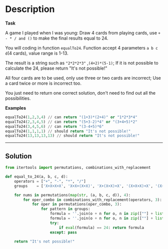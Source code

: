 # Description

**Task**

A game I played when I was young: Draw 4 cards from playing cards, use `+ - * / and ()` to make the final results equal to 24.

You will coding in function `equalTo24`. Function accept 4 parameters `a b c d`(4 cards), value range is 1-13.

The result is a string such as `"2*2*2*3"` ,`(4+2)*(5-1)`; If it is not possible to calculate the 24, please return "It's not possible!"

All four cards are to be used, only use three or two cards are incorrect; Use a card twice or more is incorrect too.

You just need to return one correct solution, don't need to find out all the possibilities.

**Examples**

```py
equalTo24(1,2,3,4) // can return "(1+3)*(2+4)" or "1*2*3*4"
equalTo24(2,3,4,5) // can return "(5+3-2)*4" or "(3+4+5)*2"
equalTo24(3,4,5,6) // can return "(3-4+5)*6"
equalTo24(1,1,1,1) // should return "It's not possible!"
equalTo24(13,13,13,13) // should return "It's not possible!"
```

---

## Solution

```py
from itertools import permutations, combinations_with_replacement

def equal_to_24(a, b, c, d):
    operators = ["+", "-", "*", "/"]
    groups    = ['X+X+X+X', 'X+X+(X+X)', 'X+(X+X)+X', '(X+X+X)+X', '(X+X)+X+X', 'X+(X+X+X)', '((X+X)+X)+X', 'X+(X+(X+X))', 'X+((X+X)+X)', '(X+X)+(X+X)', '(X+(X+X))+X']

    for nums in permutations(map(str, (a, b, c, d)), 4):
        for oper_combo in combinations_with_replacement(operators, 3):
            for oper in permutations(oper_combo, 3):
                for pattern in groups:
                    formula = ''.join(o + n for o, n in zip([""] + list(oper), pattern.split('+')))
                    formula = ''.join(o + n for o, n in zip([""] + list(nums), formula.split('X')))
                    try:
                        if eval(formula) == 24: return formula
                    except: pass

    return "It's not possible!"
```
